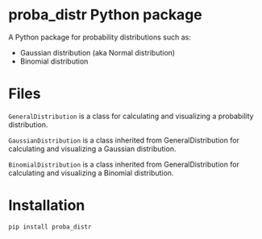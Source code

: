 # proba_distr Python package

A Python package for probability distributions such as:

- Gaussian distribution (aka Normal distribution)
- Binomial distribution


# Files

`GeneralDistribution` is a class for calculating and visualizing a probability distribution.

`GaussianDistribution` is a class inherited from GeneralDistribution for calculating and visualizing a Gaussian distribution.

`BinomialDistribution` is a class inherited from GeneralDistribution for calculating and visualizing a Binomial distribution.


# Installation

`pip install proba_distr`